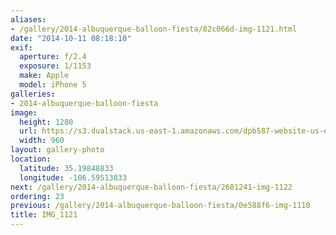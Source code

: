 ```yaml
---
aliases:
- /gallery/2014-albuquerque-balloon-fiesta/82c066d-img-1121.html
date: "2014-10-11 08:18:10"
exif:
  aperture: f/2.4
  exposure: 1/1153
  make: Apple
  model: iPhone 5
galleries:
- 2014-albuquerque-balloon-fiesta
image:
  height: 1280
  url: https://s3.dualstack.us-east-1.amazonaws.com/dpb587-website-us-east-1/asset/gallery/2014-albuquerque-balloon-fiesta/82c066d-img-1121~1280.jpg
  width: 960
layout: gallery-photo
location:
  latitude: 35.19848833
  longitude: -106.59513833
next: /gallery/2014-albuquerque-balloon-fiesta/2681241-img-1122
ordering: 23
previous: /gallery/2014-albuquerque-balloon-fiesta/0e588f6-img-1110
title: IMG_1121
---
```

